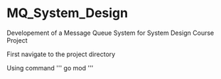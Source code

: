 # MQ_System_Design
Developement of a Message Queue System for System Design Course Project

First navigate to the project directory

Using command 
'''
go mod
'''

